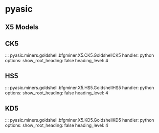 # pyasic
## X5 Models

## CK5
::: pyasic.miners.goldshell.bfgminer.X5.CK5.GoldshellCK5
    handler: python
    options:
        show_root_heading: false
        heading_level: 4

## HS5
::: pyasic.miners.goldshell.bfgminer.X5.HS5.GoldshellHS5
    handler: python
    options:
        show_root_heading: false
        heading_level: 4

## KD5
::: pyasic.miners.goldshell.bfgminer.X5.KD5.GoldshellKD5
    handler: python
    options:
        show_root_heading: false
        heading_level: 4

